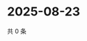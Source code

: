 # 2025-08-23

共 0 条

<!-- BEGIN ZHIHUVIDEO -->
<!-- 最后更新时间 Sat Aug 23 2025 15:10:19 GMT+0800 (China Standard Time) -->

<!-- END ZHIHUVIDEO -->
